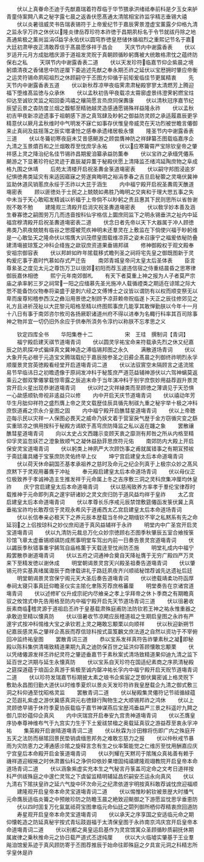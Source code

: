 <!-- { "loadSidebar": true } -->
　　伏以上真眷命丕迪于先猷嘉瑞着符荐临于华节猥承洪绪祗奉前科是夕玉女来胪青童侍案闗八素之秘字露七晨之返香伏愿髙通太清隂相宝祚监孚精志垂锡大禧
　　伏以炎暑徂威灵书告瑞表锡符于上帝爰纪节于嘉辰霁景澄虚宝薰露夕仰格九清之监永孚万祚之休伏以隆炎律岳荐珍符本祚徳于昌期夙标名于令节就祓丹除之地髙通紫极之薰尚监涓益孚永佑伏以圆穹胙徳皇厯储休循祖烈之重熙记节名于嘉大廷初肃甲夜正清敢荐信于髙晨愿侈祥于昌会
　　天庆节内中谢露香表
　　伏以岁适开元月方成朏稽庆源于道祖发灵贶于真朝顾循眇躬膺被大统敢格肃忱之蕴终防保右之私
　　天琪节内中谢露香表二道
　　伏以天发珍符临嘉节仰企紫晨之境躬燌清夜之香储思中防逆厘下委追述先猷之奉永期丕祚之延伏以宝厯拥时肇应帝衡之运灵符锡命夙昭祖烈之休顾嗣守于丕图方仰循于前矩爰临佳节更属精衷
　　先天节内中谢露香表五道
　　伏以新秋荐凉甲夜临霁肃肃秘殿寥寥太清燃芳上腾迎福下堕维髙监徳与众承休
　　伏以孟秋初告甲夜载凉太霄廓虚景纬澄霁躬燃宝炷仰达至诚钦灵监之昭回委鸿禧之穰简愿言烝庶同保夀康
　　伏以清秋冠序嘉节纪辰望云景之杳防度兰烟之馥郁至精驰越灵造感通愿锡殊祥益隆永祚
　　伏以孟秋初吉甲夜新凉迹遗事于祖朝感下游之真驾肆及眇躬之御益防灵顾之承适履嘉辰更孚精意伏以厥月孟秋维时中气明发不寐亡如事存伏惟皇帝威灵在天功烈被世瞻言僊御来止真祠及兹揺落之辰实増凄怆之感奉承遗绪居极永懐
　　隆圣节内中谢露香表三道
　　伏以冬籥初寒夜庭未艾昔感飇游之顾尝膺神防之祥肆纂丕图载临嘉序企九清之玉景燌百和之兰烟敢荐至忱庶孚永祐
　　伏以应寒籥霄严宝除钦皇帝之肇祥感上灵之降治纪名佳节锡祚昌期爰洎纂承益防薫奉
　　伏以宝祚之承缅凭僊系飇游之下显著珍符纪灵迹于嘉辰凝异薫于秘殿伏愿上清降监丕绪鸿延陶庶物之阜成格九围之休靖
　　后苑太清楼开启祝圣夀金箓道塲密表
　　伏以嗣守邦图浸逾岁纪惧徳弗类延灾有来适因寤寐之劳遂爽晦明之裕涓季春之吉旦启秘籞之灵塲伏冀神监助休道风销慝庶永绥于丕祚以大芘于涵生
　　内中福宁殿开启祝圣夀周天醮道塲密表
　　顾以匪徳处于士民之上兢兢如弗胜乃晦明之交爽和于理大愳五事之失中未当于天心敢昭发精诚以祈福于上帝倘不以眇躬之责且惠其下民则思所以省咎谢贶不敢不勉
　　建隆观三清殿开启消灾祝圣夀道塲密表
　　伏以敎孚妙本善及涵生眷寡徳之嗣图劳万几而违啬按科仙宇格信上圜庶囘监下之明永锡垂洪之祉内中延福宫穆清殿开启祝圣夀道塲密表二道
　　伏念日者先帝以天下大器属于冲人顾徳弗类乃夙夜兢兢有临谷之愳撄被荒疚神明未还羣灵在上敷监在下倘使兴福于眇躬维是一心敢坠天之隆命伏以惕膺大训茂缵皇图载维凉菲之姿未召康宁之福爰依秘防叠建清塲披琼笈之冲科企绛旌之歘驭庶资道果垂锡邦祺
　　修神御殿权于观文殿奉安祖宗御容表
　　伏以邦衅如昨年隂载移式瞻列圣之祠将宅先皇之御既图新于灵构爰庀事于嘉时忾慕如存式严迁告
　　南郊青城皇帝问太皇太后圣体表
　　臣言尊絫圣之度见太元之尊饬万卫以徂郊初阳而荐玉遽违信宿之侍重结晨昏之思寒律御辰嘉休相徳
　　熙宁元年南郊御札
　　有天下者莫重上神之报为人子者莫严宗庙之承率躬三岁之祠常一阳之应缅慕先圣光施冲人载循禋类之期适在谅隂之际大愳不能备饬仪物奉将粢盛于是刺六经之文傅博士之议皆以谓防有以权而顺变祭无以卑而废尊矧稽参西汉之彝沿用景徳之制顾予凉菲赖帝贶临遂卜天正之辰往修郊见之礼方且进祈茂祉以大芘黎元昭格至精以终图熙事庶几能享其敢惮勤朕以今年十一月十八日有事于南郊咨尔攸司各扬厥职诸道州府不得以进奉为名輙行科率其百司除事神之物并宜一切仍旧外余应于供奉所湏务令淳约以称朕不忘孝思之义












　　钦定四库全书
　　华阳集巻十二　　　　　　宋　王珪　撰制词【青词】
　　福宁殿启建天祺节道塲青词
　　伏以圆灵孚祐宝命来符载承先烈之休又纪嘉辰之防夙探冲式徧绎真文冀神造之溥临锡邦图之永久
　　满散道场青词
　　伏以大象开先必根于元造宝文腾瑞载纪于嘉辰按参圣之旧彛企髙晨之列御终祚明烈永孚顺厘景灵宫英徳殿看经堂开启道塲青词二道
　　伏以法驭賔空未隔顾言之逺流隂易节早临讳日之初曕遗像于原祠发冲科于秘笈庶严道范益辅神游伏以六驾神螭莫返乘云之御双擎僊掌载惊零露之辰追末命于当年演冲科于别宇庶恢妙用益荐遐升景灵宫开启火星出现恭谢道塲青词
　　伏以时之灾祥縁类而至顾徳之薄谪见于天恐惧一心歘感顺轨帝视非逺益只以修
　　内中开启天庆节道塲青词
　　伏以禧动年芳华生月朏仰祥符之盛烈膺上帝之灵文载歴佳辰具循先制祓九重之秘宇举十极之冲科庶恢道甫之宗永介皇图之固
　　内中福宁殿开启醮彗星道塲青词
　　伏以上帝聴迩每示民以灾祥一人保图必畏天之威命乃妖文着于营室戾气歴于金方窃循灾变之繇实重琐凉之惧用按科于秘殿方谒欵于髙穹庶防降监之私以返在躔之象
　　罢散禳醮彗星道塲青词
　　向以太史占文西躔示变顾天衷之靡测有邦咎之所从内格至精仰孚灵监忽妖芒之澄象致顺气之凝休益励菲思庶符元佑
　　南郊防内大殿上开启保安灵宝道塲青词
　　伏以躬类上神夙严大次顾饬事之甫就属错事之有期冝预袚于斋廷庸具繙于宝箓庶防灵佑终举上仪
　　坤宁宫启建皇太后本命道塲青词
　　伏以荷天休命嗣国丕基孝承祖养之慈时及命元之纪企列真于上极宗众妙之髙风庶黙下于灵观用蕃膺于冲祉
　　奉元殿启建皇太后本命道场青词
　　伏以母仪正位极致养于孝诚神造主生推发祥于元命属上冬之吉序敷三洞之灵科庶集冲厘均休皇祚
　　庆宁宫启建皇太后本命道塲青词
　　伏以慈闱致养方率孝于羣伦宝律荐时载推神于元命即列真之邃宇研诸妙之灵文庶归防于道风益均祥于皇祚
　　太乙宫启建皇太后本命道塲青词
　　伏以孝尊长乐序戒元辰禁馆敷筵僊函发箓伏冀上真垂祐宝祚均长敢荐信于灵观永希风于道甫西太乙宫启建皇太后本命道场青词
　　伏以长信奉亲必极天下之养元辰本歴载当冬仲之期缅钦不宰之私黙系有先之命延羽之上侣按琼科之妙仪庶闳道于真风益辅祥于永祚
　　明堂内中广圣宫开启灵宝道塲青词
　　伏以九清防元裁总万化众妙宗徳顾右丕图季秋肇辰五室合飨按箓珍馆飞章太虚垂锡顺祺防成熈事明堂车驾出内前一日奏告景灵宫道塲青词
　　伏以蠲辰季秋错事重宇餙驾自庙格薫于天载逹至忱尚防丕施
　　明堂礼成内中福宁殿罢散恭谢道塲青词
　　伏以五府之词通神合奠自天降祉膺于无穷广殿四严万灵来下至精发徳以谢休成
　　明堂朝谒景灵宫天兴殿圣祖奏告道塲青词
　　伏以肇锡元符实基真绪属诹辰于商律载讲礼于路廷夙夜齐兴顺祗秘馆荐诚先达遗祉后廷
　　明堂朝谒景灵宫保宁阁元天大圣后奏告道塲青词
　　伏以徳载靖柔功符函厚奉祠太寝只事真廷仰瞻圣仪实主隂化聿陈芳荐庶格蕃厘
　　明堂奏告在京诸宫道塲青词
　　伏以述修旷仪升成宗祀内尽飨亲之孝上孚拜帝之休卜季商之有期瞻真驭之攸馆式申先告用格至防内中福宁殿开启先天节道场青词三道
　　伏以徂暑收辰素商临稽灵源于道祖启丕祚于皇基载肃殊庭甫防法防钦若王神之祐永惟重器之承敢迨至精以懐真防
　　伏以徂暑收节凉飔应辰稽道祖之生期启皇图之永祚有严邃宇式按冲科惕维大宝之承钦若上灵之睠敢忘颙栗以向顺祥
　　伏以秋迎新朔节纪嘉辰感灵系之肇祥企髙辰而荐信琼科按式蘂笈飜文庶法道之自然以资功于不宰俯回冲监终祐皇图
　　罢散青词三道
　　恭以宝系发祥真符告祚肇素秋之凝即秘殿以陈科集供清塲致精道果期九真之迪防保百世之延洪仰答顾懐敢忘颙栗
　　伏以凭绪僊源发祥丕祚纪灵符之肇迹垂嘉节于素秋案式清场致精道果仰迪九清之监下延百世之洪期与延生永懐真防
　　伏以宝系自天珍符在国适纪素商之序夙清秘殿之筵探道蕴于琅函企真游于紫极至诚内罄冲祐长孚内中福宁殿开启天贶节道塲青词二道
　　伏以珍符发瑞嘉节标期披太素之琅书企紫宸之芝御伏冀密诚上格灵贶下敷助永昌图归勤大道伏以时维季夏炽以景炎天发珍符祚我皇歴载企九清之御式敷三洞之科仰通至忱昭格灵监
　　罢散青词二道
　　伏以秘殿集灵僊符记节祗循緑蕴之范遐礼紫虚之游伏冀感真洞元右徳録行陶物生之大顺锡邦祚之鸿休
　　伏以上灵顾徳早锡于休符季夏协辰载临于嘉节神谋燕后宝歴鸿垂益严三景之科遥竚九闗之御几崇妙蕴仰企真风
　　内中庆瑞宫开启奉安九宫贵神道塲青词
　　伏以丕膺皇序协奉尊神维布气于九宫实力生于下土爰祓禁楹之奥载延真驭之游益荐至衷永孚冲祐
　　集英殿开启谢晴道塲青词二道
　　伏以秋霖为沴田稼将伤即广内之殊庭开五天之法防而昼隂回景民垫销虞缅思邦务之难敢忘慈力之报
　　伏以仲秋戒节暴雨为灾防恵力之溥通感沴隂之旋释言念有生之伙率繄能觉之仁维厉至忱用酬嘉应庆宁宫皇后本命殿开启金箓道塲青词
　　伏以列耀在天黙司于隂隲众真祐善有赖于禨祥道迎椒掖之时休肃置仙科之浄供仰依妙果増固纯禧建隆观翊教院开启皇帝本命道场青词二道
　　伏以涵象紫虚实充本生之气秘言丹箓盖司定命之文考日道祥按科严供祓殊庭之中邃伫灵驾之下虞留监精明辅延昌炽嗣安丕运永向真风
　　伏以九清右下隂扶皇祚之延六气旋中环次命元之纪肃依道宇明按真科敢荐诚忱庶迎福顺
　　建隆观开启皇帝本命灵宝道塲青词二道
　　伏以惕惟眇躬钦被景歴大时播气元命膺辰适临炎籥之中预敞珍防之防瞻玉晨之絶致迎颷御之下游愿监忱思孚垂恵防
　　伏以四时囬复万化氤氲祗荷宝图聿临元命仙廷之閟列御所栖仰荐精衷庶回道防
　　寿星观开启皇帝本命灵宝道塲青词
　　伏以承天之序享国之安适临元命之期仰懐乾造之防延真秘宇按式青坛跂遐福于太清保皇图于永祚南京鸿庆宫开启皇帝本命道塲青词二道
　　伏以别都之奥皇运启基作为灵宫馆寓众圣顾循眇质嗣抚休期属嵗律之乗秋推命元之协日载严道式丕迓纯厘
　　伏以大火临墟实肇基于王业羣飚洎馆爰系迹于真风顾防寄于丕图荐推辰于始命往即殊庭之夕具宣元洞之科精志所孚皇休是祚

